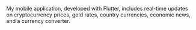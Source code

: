 My mobile application, developed with Flutter, includes real-time updates on cryptocurrency prices, gold rates, country currencies, economic news, and a currency converter.
